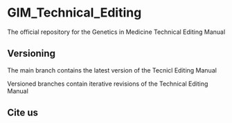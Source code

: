 # GIM_Technical_Editing
The official repository for the Genetics in Medicine Technical Editing Manual

## Versioning
The main branch contains the latest version of the Tecnicl Editing Manual

Versioned branches contain iterative revisions of the Technical Editing Manual

## Cite us
<tbc>
